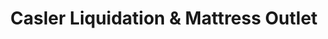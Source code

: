 ---
title: "Casler Liquidation & Mattress Outlet"
url: /mansfield/casler-liquidation-und-mattress-outlet/
shop: Betten
---